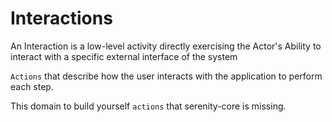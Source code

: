 # Interactions

An Interaction is a low-level activity directly exercising the Actor's Ability to interact with a specific external interface of the system

`Actions` that describe how the user interacts with the application to perform each step.

This domain to build yourself `actions` that serenity-core is missing.

